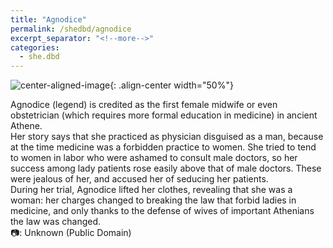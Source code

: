 ```yaml
---
title: "Agnodice"
permalink: /shedbd/agnodice
excerpt_separator: "<!--more-->"
categories:
  - she.dbd
---
```



![center-aligned-image](https://upload.wikimedia.org/wikipedia/commons/c/c9/Agnodice_engraving.jpg){: .align-center width="50%"}


Agnodice (legend) is credited as the first female midwife or even obstetrician (which requires more formal education in medicine) in ancient Athene. \
Her story says that she practiced as physician disguised as a man, because at the time medicine was a forbidden practice to women. She tried to tend to women in labor who were ashamed to consult male doctors, so her success among lady patients rose easily above that of male doctors. These were jealous of her, and accused her of seducing her patients. \
During her trial, Agnodice lifted her clothes, revealing that she was a woman: her charges changed to breaking the law that forbid ladies in medicine, and only thanks to the defense of wives of important Athenians the law was changed. ⁠\
⁠
📷: Unknown (Public Domain)⁠
